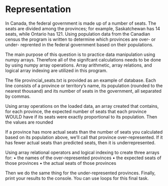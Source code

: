 # Representation

In Canada, the federal government is made up of a number of seats. The seats are divided among the provinces; for example, Saskatchewan has 14 seats, while Ontario has 121. Using population data from the Canadian census the program is written to determine which provinces are over- or under- reprented in the federal government based on their populations.

The main purpose of this question is to practice data manipulation using numpy arrays. Therefore all of the signifcant calculations needs to be done by using numpy array operations. Array arithmetic, array relations, and logical array indexing are utilized in this program.

The file provincial_seats.txt is provided as an example of database. Each line consists of a province or territory’s name, its population (rounded to the nearest thousand) and
its number of seats in the government, all separated by commas.

Using array operations on the loaded data, an array created that contains, for each province, the expected number of seats that each province WOULD have if its seats were exactly proportional to its population. Then the values are rounded

If a province has more actual seats than the number of seats you calculated based on its population above, we’ll call that province over-represented. If it has fewer actual seats than predicted seats, then it is underrepresented.

Using array relational operators and logical indexing to create three arrays for:
• the names of the over-represented provinces
• the expected seats of those provinces
• the actual seats of those provinces

Then we do the same thing for the under-represented provinces.
Finally, print your results to the console. You can use loops for this final task.
